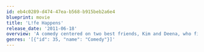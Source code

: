```yaml
---
id: eb4c0289-d474-47ea-b568-b915beb2a6e4
blueprint: movie
title: 'L!fe Happens'
release_date: '2011-06-18'
overview: 'A comedy centered on two best friends, Kim and Deena, who fight to maintain normalcy in their lives after Kim gets pregnant and has a baby.'
genres: '[{"id": 35, "name": "Comedy"}]'
---
```

